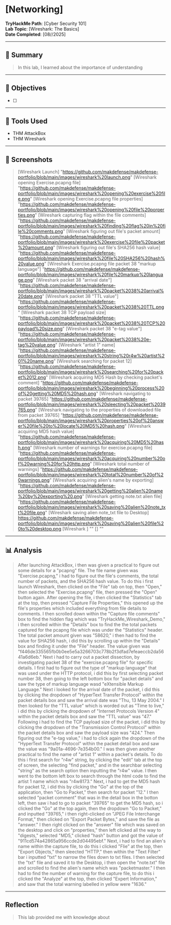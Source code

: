 # [Networking]

**TryHackMe Path**: [Cyber Security 101]  
**Lab Topic**: [Wireshark: The Basics]  
**Date Completed**: [08//2025]

---

## 🧠 Summary

> In this lab, I learned about the importance of understanding 


---

## 🎯 Objectives
- [ ] 
      

---

## 🧰 Tools Used
- THM AttackBox
- THM Wireshark
  
---

## 📸 Screenshots

> [Wireshark Launch] "https://github.com/makdefense/makdefense-portfolio/blob/main/images/wireshark%20launch.png"
> [Wireshark opening Exercise.pcapng file] "https://github.com/makdefense/makdefense-portfolio/blob/main/images/wireshark%20opening%20exercise%20file.png"
> [Wireshark opening Exercise.pcapng file properties] "https://github.com/makdefense/makdefense-portfolio/blob/main/images/wireshark%20opening%20file%20porperties.png"
> [Wireshark capturing flag within the file comments] "https://github.com/makdefense/makdefense-portfolio/blob/main/images/wireshark%20finding%20flag%20in%20file%20comments.png"
> [Wireshark figuring out file's packet amount] "https://github.com/makdefense/makdefense-portfolio/blob/main/images/wireshark%20exercise%20file%20packet%20amount.png"
> [Wireshark figuring out file's SHA256 hash value] "https://github.com/makdefense/makdefense-portfolio/blob/main/images/wireshark%20file%20SHA256%20hash%20value.png"
> [Wireshark Exercise.pcapng file packet 38 "markup language"] "https://github.com/makdefense/makdefense-portfolio/blob/main/images/wireshark%20file%20markup%20language.png"
> [Wireshark packet 38 "arrival date"] "https://github.com/makdefense/makdefense-portfolio/blob/main/images/wireshark%20packet%2038%20arrival%20date.png"
> [Wireshark packet 38 "TTL value"] "https://github.com/makdefense/makdefense-portfolio/blob/main/images/wireshark%20packet%2038%20TTL.png"
> [Wireshark packet 38 TCP payload size] "https://github.com/makdefense/makdefense-portfolio/blob/main/images/wireshark%20packet%2038%20TCP%20payload%20size.png"
> [Wireshark packet 38 "e-tag value"] "https://github.com/makdefense/makdefense-portfolio/blob/main/images/wireshark%20packet%2038%20e-tag%20value.png"
> [Wireshark "artist 1" name] "https://github.com/makdefense/makdefense-portfolio/blob/main/images/wireshark%20string%20r4w%20artist%201%20name.png"
> [Wireshark searching for packet 12] "https://github.com/makdefense/makdefense-portfolio/blob/main/images/wireshark%20searching%20for%20packet%2012.png"
> [Wireshark acquiring MD5 Hash by checking packet's comment] "https://github.com/makdefense/makdefense-portfolio/blob/main/images/wireshark%20beginning%20process%20of%20getting%20MD5%20hash.png"
> [Wireshark navigating to packet 39765] "https://github.com/makdefense/makdefense-portfolio/blob/main/images/wireshark%20sleecting%20packet%2039765.png"
> [Wireshark navigating to the properties of downloaded file from packet 39765] "https://github.com/makdefense/makdefense-portfolio/blob/main/images/wireshark%20properties%20of%20answer%20file%20to%20locate%20MD5%20hash.png"
> [Wireshark acquiring MD5 hash value] "https://github.com/makdefense/makdefense-portfolio/blob/main/images/wireshark%20acquiring%20MD5%20hash.png"
> [Wireshark number of warnings for exercise.pcapng file] "https://github.com/makdefense/makdefense-portfolio/blob/main/images/wireshark%20acquiring%20number%20of%20warning%20for%20http.png"
> [Wireshark total number of warnings] "https://github.com/makdefense/makdefense-portfolio/blob/main/images/wireshark%20total%20number%20of%20warnings.png"
> [Wireshark acquiring alien's name by exporting] "https://github.com/makdefense/makdefense-portfolio/blob/main/images/wireshark%20getting%20alien%20name%20by%20exporting%20.png"
> [Wireshark getting note.txt alien file] "https://github.com/makdefense/makdefense-portfolio/blob/main/images/wireshark%20saving%20alien%20note_txt%20file.png"
> [Wireshark saving alien note_txt file to Desktop] https://github.com/makdefense/makdefense-portfolio/blob/main/images/wireshark%20saving%20alien%20file%20to%20desktop.png
> [Wireshark ] ""
> [] ""


---

## 📊 Analysis

> After launching AttackBox, i then was given a practical to figure out some details for a "pcapng" file. The file name given was "Exercise.pcapng," i had to figure out the file's comments, the total number of
packets, and the SHA256 hash value. To do this i first launch Wireshark, then clicked on the "File" tab on top, then "Open," then selected the "Exercise.pcapng" file, then pressed the "Open" button again.
After opening the file, i then clicked the "Statistics" tab at the top, then pressed "Capture File Properties," this opened up the file's properties which included everything from file details to comments.
I then scrolled down within the "Capture file comments" box to find the hidden flag which was "TryHackMe_Wireshark_Demo," i then scrolled within the "Details" box to find the the total packets captured for
the pcapng file which was under the "Statistics" header. The total packet amount given was "58620," i then had to find the value for SHA256 hash, i did this by scrolling up within the "Details" box and
finding it under the "File" header. The value given was "f446de335565fb0b0ee5e5a3266703c778b2f3dfad7efeaeccb2da5641a6d6eb." Next i had to carry out a packet dissection, by investigating packet 38 of the
"exercise.pcapng file" for specific details. I first had to figure out the type of "markup language" that was used under the HTTP protocol, i did this by first selecting packet number 38, then going to the
left bottom box for "packet details" and saw the type of markup language wasd "eXtensible Markup Language." Next i looked for the arrival date of the packet, i did this by clicking the dropdown of
"HyperText Transfer Protocol" within the packet details box and saw the arrival date was "Thu, 13 May 2004." I then looked for the "TTL value" which is worded out as "Time to live," i did this by clicking
the dropdown of "Internet Protocols Version 4" within the packet details box and saw the "TTL value" was "47." Following i had to find the TCP payload size of the packet, i did this by clicking the dropdown
of the "Transmission Control Protocol" within the packet details box and saw the payload size was "424." Then figuring out the "e-tag value," i had to click again the dropdown of the "HyperText Transfer Protocol"
within the packet detail box and saw the value was "9a01a-4696-7e354b00."
> I was then given another practical to find the name of "artist 1" within a packet's details. To do this i first search for "r4w" string, by clicking the "edit" tab at the top of screen, the selecting "find
packet," and in the searchbar selecting "string" as the search option then inputting the "r4w" value. I then went to the bottom left box to search through the html code to find the artist 1 name which was "r4w8173."
Next, i had to get the MD5 hash for packet 12, i did this by clicking the "Go" at the top of the application, then "Go to Packet," then search for packet "12." I then selected "packet comment" that was in the detail
box in the botton left, then saw i had to go to packet "39765" to get the MD5 hash, so i clicked the "Go" at the top again, then the dropdown "Go to Packet," and inputted "39765," i then right-clicked on
"JPEG File Interchange Format," then clicked on "Export Packet Bytes," and save the file as "answer." I then right clicked on the "answer" file which was saved on the desktop and click on "properties," then
left clicked all the way to "digests," selected "MD5," clicked "hash" button and got the value of "911cd574a42865a956ccde2d04495ebf." Next, i had to find an alien's name within the capture file, to do this i
clicked "Flie" at the top, then "Export Objects," then sleected "HTTP," then within the "Text Filter" bar i inputted "txt" to narrow the files down to txt files. I then selected the "txt" file and saved it to
the Desktop, i then open the "note.txt" file and scrolled to find the alien's name which was "packetmaster." I then had to find the number of warning for the capture file, to do this i clicked the "Analyze" at
the top, then clicked "Expert Information," and saw that the total warning labelled in yellow were "1636." 
 ---

## Reflection

> This lab provided me with knowledge about 
